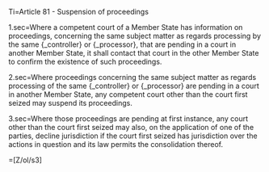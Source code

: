Ti=Article 81 - Suspension of proceedings

1.sec=Where a competent court of a Member State has information on proceedings, concerning the same subject matter as regards processing by the same {_controller} or {_processor}, that are pending in a court in another Member State, it shall contact that court in the other Member State to confirm the existence of such proceedings.

2.sec=Where proceedings concerning the same subject matter as regards processing of the same {_controller} or {_processor} are pending in a court in another Member State, any competent court other than the court first seized may suspend its proceedings.

3.sec=Where those proceedings are pending at first instance, any court other than the court first seized may also, on the application of one of the parties, decline jurisdiction if the court first seized has jurisdiction over the actions in question and its law permits the consolidation thereof.

=[Z/ol/s3]
